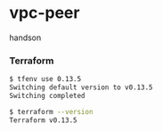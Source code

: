 # vpc-peer
handson

### Terraform

``` bash
$ tfenv use 0.13.5
Switching default version to v0.13.5
Switching completed

$ terraform --version
Terraform v0.13.5
```
